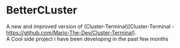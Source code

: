 # BetterCLuster
A new and improved version of (Cluster-Terminal)[Cluster-Terminal - https://github.com/Mario-The-Dev/Cluster-Terminal].
<br>A Cool side project i have been developing in the past few months
